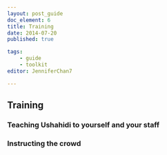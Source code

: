 ```yaml
---
layout: post_guide
doc_element: 6
title: Training
date: 2014-07-20
published: true

tags:
	- guide
	- toolkit
editor: JenniferChan7

---
```


## Training

### Teaching Ushahidi to yourself and your staff

### Instructing the crowd


